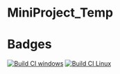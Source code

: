 # MiniProject_Temp

# Badges

[![Build CI windows](https://github.com/nidhichawla1/MiniProject_Temp/actions/workflows/Build_Windows.yml/badge.svg)](https://github.com/nidhichawla1/MiniProject_Temp/actions/workflows/Build_Windows.yml)
[![Build CI Linux](https://github.com/nidhichawla1/MiniProject_Temp/actions/workflows/Build_Linux.yml/badge.svg)](https://github.com/nidhichawla1/MiniProject_Temp/actions/workflows/Build_Linux.yml)
